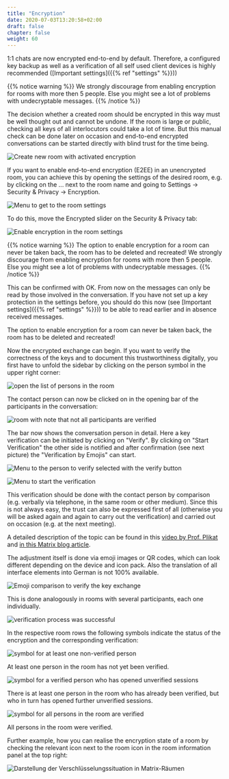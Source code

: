 ```yaml
---
title: "Encryption"
date: 2020-07-03T13:20:58+02:00
draft: false
chapter: false
weight: 60
---
```


1:1 chats are now encrypted end-to-end by default. Therefore, a configured key backup as well as a verification of all self used client devices is highly recommended ([Important settings]({{% ref "settings" %}}))

{{% notice warning %}}
We strongly discourage from enabling encryption for rooms with more then 5 people. Else you might see a lot of problems with undecryptable messages.
{{% /notice %}}

The decision whether a created room should be encrypted in this way must be well thought out and cannot be undone. If the room is large or public, checking all keys of all interlocutors could take a lot of time. But this manual check can be done later on occasion and end-to-end encrypted conversations can be started directly with blind trust for the time being.

![Create new room with activated encryption](/images/01_Create-Room-wE2E_en.png)

If you want to enable end-to-end encryption (E2EE) in an unencrypted room, you can achieve this by opening the settings of the desired room, e.g. by clicking on the ... next to the room name and going to Settings -> Security&nbsp;&&nbsp;Privacy -> Encryption.

![Menu to get to the room settings](/images/02_Roomsettings_en.png)

To do this, move the Encrypted slider on the Security & Privacy tab:

![Enable encryption in the room settings](/images/03_Roome2e_en.png)

{{% notice warning %}}
The option to enable encryption for a room can never be taken back, the room has to be deleted and recreated!
We strongly discourage from enabling encryption for rooms with more then 5 people. Else you might see a lot of problems with undecryptable messages.
{{% /notice %}}

This can be confirmed with OK. From now on the messages can only be read by those involved in the conversation. If you have not set up a key protection in the settings before, you should do this now (see [Important settings]({{% ref "settings" %}})) to be able to read earlier and in absence received messages.

The option to enable encryption for a room can never be taken back, the room has to be deleted and recreated!

Now the encrypted exchange can begin. If you want to verify the correctness of the keys and to document this trustworthiness digitally, you first have to unfold the sidebar by clicking on the person symbol in the upper right corner:

![open the list of persons in the room](/images/04_RoomPeople_en.png)

The contact person can now be clicked on in the opening bar of the participants in the conversation:

![room with note that not all participants are verified](/images/05_People-Unverified_en.png)

The bar now shows the conversation person in detail. Here a key verification can be initiated by clicking on "Verify". By clicking on "Start Verification" the other side is notified and after confirmation (see next picture) the "Verification by Emojis" can start.

![Menu to the person to verify selected with the verify button](/images/06_E2EE_Verify_en.png)

![Menu to start the verification](/images/07_E2EE_Accept_en.png)

This verification should be done with the contact person by comparison (e.g. verbally via telephone, in the same room or other medium). Since this is not always easy, the trust can also be expressed first of all (otherwise you will be asked again and again to carry out the verification) and carried out on occasion (e.g. at the next meeting).

A detailed description of the topic can be found in this [video by Prof. Plikat](https://invidious.ggc-project.de/VOxfa6dqXSk) and [in this Matrix blog article](https://blog.riot.im/e2e-encryption-by-default-cross-signing-is-here).

The adjustment itself is done via emoji images or QR codes, which can look different depending on the device and icon pack. Also the translation of all interface elements into German is not 100% available.

![Emoji comparison to verify the key exchange](/images/16_E2EE_en.png)

This is done analogously in rooms with several participants, each one individually. 

![verification process was successful](/images/08_Verified_en.png)

In the respective room rows the following symbols indicate the status of the encryption and the corresponding verification:

![symbol for at least one non-verified person](/images/gray.png)

At least one person in the room has not yet been verified.

![symbol for a verified person who has opened unverified sessions](/images/unverified.png)

There is at least one person in the room who has already been verified, but who in turn has opened further unverified sessions. 

![symbol for all persons in the room are verified](/images/green.png)

All persons in the room were verified.

Further example, how you can realise the encryption state of a room by checking the relevant icon next to the room icon in the room information panel at the top right:

![Darstellung der Verschlüsselungssituation in Matrix-Räumen](/images/room_security_status_en.png)

